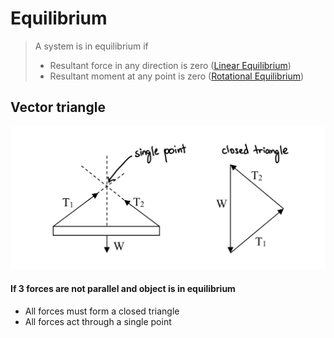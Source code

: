 # Equilibrium

> A system is in equilibrium if
> - Resultant force in any direction is zero ([Linear Equilibrium](../c3-1-dynamics/newtons-laws.md#1st-law))
> - Resultant moment at any point is zero ([Rotational Equilibrium](./moment-and-torque.md#principle-of-moments))

## Vector triangle

![Vector triangle](/src/assets/images/a-level/physics/vector-triangle.png)

#### If 3 forces are not parallel and object is in equilibrium
- All forces must form a closed triangle
- All forces act through a single point
